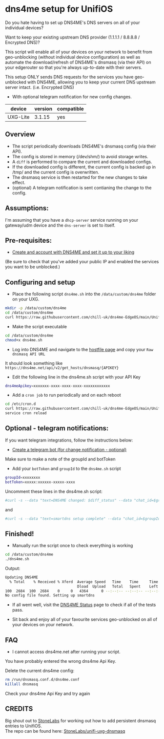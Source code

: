 # dns4me setup for UnifiOS

Do you hate having to set up DNS4ME's DNS servers on all of your individual devices?

Want to keep your existing upstream DNS provider (1.1.1.1 / 8.8.8.8 / Encrypted DNS)?

This script will enable all of your devices on your network to benefit from geo-unblocking (without individual device configuration) as well as
 automate the download/refresh of DNS4ME's dnsmasq (via their API) on your edgerouter so that you're always up-to-date with their servers.
 
 This setup ONLY sends DNS requests for the services you have geo-unblocked with DNS4ME, allowing you to keep your current DNS upstream server intact. (i.e. Encrypted DNS)

+ With optional telegram notification for new config changes.

| device           | version                | compatible |
|------------------|------------------------|------------|
| UXG-Lite | 3.1.15 | yes        |

## Overview

* The script periodically downloads DNS4ME's dnsmasq config (via their API).
* The config is stored in memory (/dev/shm/) to avoid storage writes.
* A `diff` is performed to compare the current and downloaded configs.
* If the downloaded config is different, the current config is backed up in /tmp/ and the current config is overwritten.
* The dnsmasq service is then restarted for the new changes to take effect.
* (optional) A telegram notification is sent contianing the change to the config.

## Assumptions:

I'm assuming that you have a `dhcp-server` service running on your gateway/udm device and the `dns-server` is set to itself.

## Pre-requisites:

* [Create and account with DNS4ME and set it up to your liking](https://dns4me.net/)

(Be sure to check that you've added your public IP and enabled the services you want to be unblocked.)

## Configuring and setup

* Place the following script `dns4me.sh` into the `/data/custom/dns4me` folder on your UXG.

```sh
mkdir -p /data/custom/dns4me
cd /data/custom/dns4me
curl https://raw.githubusercontent.com/chill-uk/dns4me-EdgeOS/main/UnifiOS/dns4me.sh -O
```

* Make the script executable

```sh
cd /data/custom/dns4me
chmod+x dns4me.sh
```

* Log into DNS4ME and navigate to the [hostfile page](https://dns4me.net/user/hosts_file) and copy your `Raw dnsmasq API URL`

It should look something like `https://dns4me.net/api/v2/get_hosts/dnsmasq/{APIKEY}`

* Edit the following line in the dns4me.sh script with your API Key

```sh
dns4meApikey=xxxxxxx-xxxx-xxxx-xxxx-xxxxxxxxxxxx
```

* Add a `cron job` to run periodically and on each reboot

```sh
cd /etc/cron.d
curl https://raw.githubusercontent.com/chill-uk/dns4me-EdgeOS/main/UnifiOS/dns4me_cron -O
service cron reload
```

## Optional - telegram notifications:

If you want telegram integrations, follow the instructions below:

* [Create a telegram bot (for change notification - optional)](https://sendpulse.com/knowledge-base/chatbot/create-telegram-chatbot)

Make sure to make a note of the groupId and botToken

* Add your `botToken` and `groupId` to the `dns4me.sh` script

```sh
groupId=xxxxxxxx
botToken=xxxxx:xxxxxx-xxxxx-xxxx
```

Uncomment these lines in the dns4me.sh script:

```sh
#curl -s --data "text=DNS4ME changed: $diff_status" --data "chat_id=$groupId" 'https://api.telegram.org/bot'$botToken'/sendMessage' > /dev/null
```
and
```sh
#curl -s --data "text=smartdns setup complete" --data "chat_id=$groupId" 'https://api.telegram.org/bot'$botToken'/sendMessage' > /dev$
```

## Finished!

* Manually run the script once to check everything is working

```sh
cd /data/custom/dns4me
./dns4me.sh
```
Output:
```sh
Updating DNS4ME
  % Total    % Received % Xferd  Average Speed   Time    Time     Time  Current
                                 Dload  Upload   Total   Spent    Left  Speed
100  2684  100  2684    0     0   4364      0 --:--:-- --:--:-- --:--:--  4364
No config file found. Setting up smartdns
```

* If all went well, visit the [DNS4ME Status](http://dns4me.net/check) page to check if all of the tests pass.

* Sit back and enjoy all of your favourite services geo-unblocked on all of your devices on your network.

## FAQ

* I cannot access dns4me.net after running your script.

You have probably entered the wrong dns4me Api Key.

Delete the current dns4me config:

```sh
rm /run/dnsmasq.conf.d/dns4me.conf
killall dnsmasq
```

Check your dns4me Api Key and try again

## CREDITS
Big shout out to [StoneLabs](https://github.com/StoneLabs) for working out how to add persistent dnsmasq entries to UnifiOS.\
The repo can be found here: [StoneLabs/unifi-uxg-dnsmasq](https://github.com/StoneLabs/unifi-uxg-dnsmasq)
